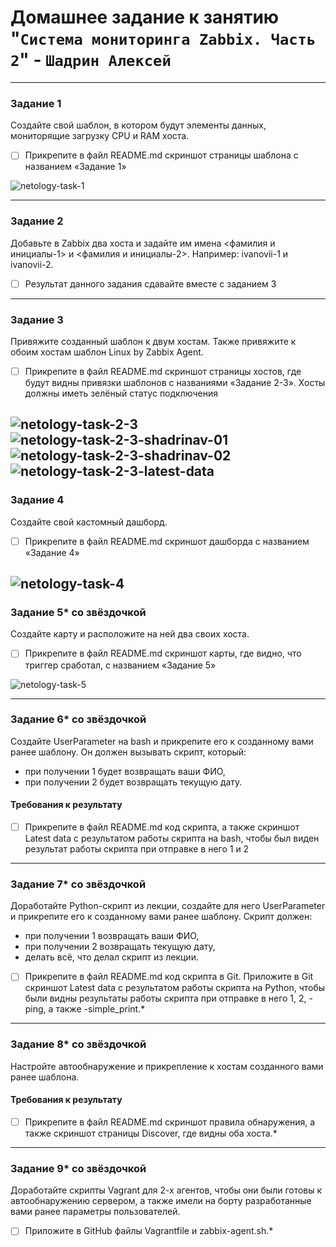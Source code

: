 # Домашнее задание к занятию "`Система мониторинга Zabbix. Часть 2`" - `Шадрин Алексей`

---

### Задание 1
Создайте свой шаблон, в котором будут элементы данных, мониторящие загрузку CPU и RAM хоста.

- [ ] Прикрепите в файл README.md скриншот страницы шаблона с названием «Задание 1»

![netology-task-1](https://github.com/AleksShadrin/netology/blob/main/9-03-ZabbixPart2/1.png)

 ---

### Задание 2
Добавьте в Zabbix два хоста и задайте им имена <фамилия и инициалы-1> и <фамилия и инициалы-2>. Например: ivanovii-1 и ivanovii-2.

- [ ] Результат данного задания сдавайте вместе с заданием 3
 ---

### Задание 3
Привяжите созданный шаблон к двум хостам. Также привяжите к обоим хостам шаблон Linux by Zabbix Agent.

- [ ] Прикрепите в файл README.md скриншот страницы хостов, где будут видны привязки шаблонов с названиями «Задание 2-3». Хосты должны иметь зелёный статус подключения

![netology-task-2-3](https://github.com/AleksShadrin/netology/blob/main/9-03-ZabbixPart2/2.png)
![netology-task-2-3-shadrinav-01](https://github.com/AleksShadrin/netology/blob/main/9-03-ZabbixPart2/3.png)
![netology-task-2-3-shadrinav-02](https://github.com/AleksShadrin/netology/blob/main/9-03-ZabbixPart2/4.png)
![netology-task-2-3-latest-data](https://github.com/AleksShadrin/netology/blob/main/9-03-ZabbixPart2/5.png)
 ---

### Задание 4
Создайте свой кастомный дашборд.

- [ ] Прикрепите в файл README.md скриншот дашборда с названием «Задание 4»

![netology-task-4](https://github.com/AleksShadrin/netology/blob/main/9-03-ZabbixPart2/6.png)
 ---

### Задание 5* со звёздочкой
Создайте карту и расположите на ней два своих хоста.

- [ ] Прикрепите в файл README.md скриншот карты, где видно, что триггер сработал, с названием «Задание 5» 

![netology-task-5](https://github.com/AleksShadrin/netology/blob/main/9-03-ZabbixPart2/7.png)

 ---

### Задание 6* со звёздочкой
Создайте UserParameter на bash и прикрепите его к созданному вами ранее шаблону. Он должен вызывать скрипт, который:
- при получении 1 будет возвращать ваши ФИО,
- при получении 2 будет возвращать текущую дату.

#### Требования к результату
- [ ] Прикрепите в файл README.md код скрипта, а также скриншот Latest data с результатом работы скрипта на bash, чтобы был виден результат работы скрипта при отправке в него 1 и 2
 
 ---

### Задание 7* со звёздочкой
Доработайте Python-скрипт из лекции, создайте для него UserParameter и прикрепите его к созданному вами ранее шаблону. 
Скрипт должен:
- при получении 1 возвращать ваши ФИО,
- при получении 2 возвращать текущую дату,
- делать всё, что делал скрипт из лекции.

- [ ] Прикрепите в файл README.md код скрипта в Git. Приложите в Git скриншот Latest data с результатом работы скрипта на Python, чтобы были видны результаты работы скрипта при отправке в него 1, 2, -ping, а также -simple_print.*
 
[](https://github.com/AleksShadrin/netology/blob/main/9-03-ZabbixPart2/script.py)


 ---

### Задание 8* со звёздочкой

Настройте автообнаружение и прикрепление к хостам созданного вами ранее шаблона.

#### Требования к результату
- [ ] Прикрепите в файл README.md скриншот правила обнаружения, а также скриншот страницы Discover, где видны оба хоста.*

 ---

### Задание 9* со звёздочкой

Доработайте скрипты Vagrant для 2-х агентов, чтобы они были готовы к автообнаружению сервером, а также имели на борту разработанные вами ранее параметры пользователей.

- [ ] Приложите в GitHub файлы Vagrantfile и zabbix-agent.sh.*